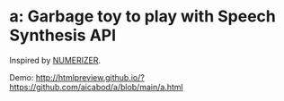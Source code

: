 a: Garbage toy to play with Speech Synthesis API
================================================

Inspired by [NUMERIZER](https://www.numerizer.pro/).

Demo: http://htmlpreview.github.io/?https://github.com/aicabod/a/blob/main/a.html
